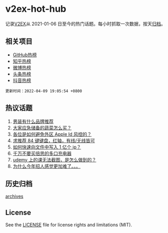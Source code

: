 # v2ex-hot-hub

 记录[V2EX](https://www.v2ex.com/)从 2021-01-06 日至今的热门话题。每小时抓取一次数据，按天[归档](archives)。
 
 ## 相关项目

- [GitHub热榜](https://github.com/snaildev/github-hot-hub)
- [知乎热榜](https://github.com/snaildev/zhihu-hot-hub)
- [微博热榜](https://github.com/snaildev/weibo-hot-hub)
- [头条热榜](https://github.com/snaildev/toutiao-hot-hub)
- [抖音热榜](https://github.com/snaildev/douyin-hot-hub)


 `更新时间：2022-04-09 19:05:54 +0800`

## 热议话题

1. [男装有什么品牌推荐](https://www.v2ex.com/t/845848)
1. [大家应急储备的蔬菜怎么买？](https://www.v2ex.com/t/845870)
1. [各位是如何避免外区 Apple Id 风控的？](https://www.v2ex.com/t/845792)
1. [求推荐 84 键键盘，红轴，有线/无线皆可](https://www.v2ex.com/t/845859)
1. [如何快速向文件中写入 1 亿个 ip？](https://www.v2ex.com/t/845892)
1. [千万不要买倍思的多口充电器](https://www.v2ex.com/t/845887)
1. [udemy 上的课无法截图，是怎么做到的？](https://www.v2ex.com/t/845840)
1. [为什么今年招人感觉更加难了。。。](https://www.v2ex.com/t/845847)

## 历史归档

[archives](archives)

## License

See the [LICENSE](LICENSE) file for license rights and limitations (MIT).
